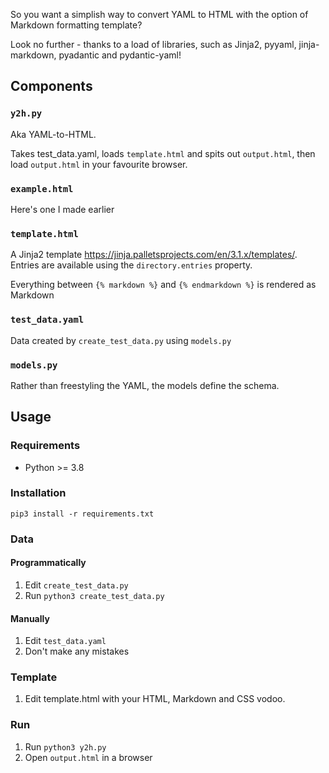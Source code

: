 So you want a simplish way to convert YAML to HTML with the option of Markdown formatting template?

Look no further - thanks to a load of libraries, such as Jinja2, pyyaml, jinja-markdown, pyadantic
and pydantic-yaml!

## Components

### `y2h.py`
Aka YAML-to-HTML.

Takes test_data.yaml, loads `template.html` and spits out `output.html`, then load `output.html`
in your favourite browser.

### `example.html`

Here's one I made earlier

### `template.html`
A Jinja2 template https://jinja.palletsprojects.com/en/3.1.x/templates/. Entries are available using the 
`directory.entries` property.

Everything between `{% markdown %}` and `{% endmarkdown %}` is rendered as Markdown

### `test_data.yaml`

Data created by `create_test_data.py` using `models.py`

### `models.py`

Rather than freestyling the YAML, the models define the schema.

## Usage

### Requirements

- Python >= 3.8

### Installation

    pip3 install -r requirements.txt

### Data

#### Programmatically

1. Edit `create_test_data.py`
2. Run ```python3 create_test_data.py```

#### Manually

1. Edit `test_data.yaml`
2. Don't make any mistakes

### Template

1. Edit template.html with your HTML, Markdown and CSS vodoo.

### Run

1. Run ```python3 y2h.py```
2. Open `output.html` in a browser
    

